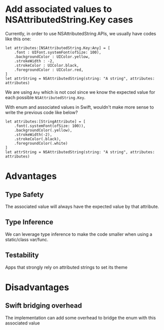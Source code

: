 # Add associated values to NSAttributedString.Key cases

Currently, in order to use NSAttributedString APIs, we usually have codes like this one:

    let attributes:[NSAttributedString.Key:Any] = [
        .font : UIFont.systemFont(ofSize: 100),
    	.backgroundColor : UIColor.yellow,
    	.strokeWidth : -2,
        .strokeColor : UIColor.black,
        .foregroundColor : UIColor.red,
    ]
    let attrString = NSAttributedString(string: "A string", attributes: attributes)

We are using `Any` which is not cool since we know the expected value for each possible `NSAttributedString.Key`.

With enum and associated values in Swift, wouldn't make more sense to write the previous code like below?

    let attributes:[StringAttribute] = [
        .font(.systemFont(ofSize: 100)),
        .backgroundColor(.yellow),
        .strokeWidth(-2),
        .strokeColor(.black),
        .foregroundColor(.white)
    ]
    let attrString = NSAttributedString(string: "A string", attributes: attributes)

# Advantages
## Type Safety
The associated value will always have the expected value by that attribute. 

## Type Inference
We can leverage type inference to make the code smaller when using a static/class var/func.

## Testability
Apps that strongly rely on attributed strings to set its theme 

# Disadvantages
## Swift bridging overhead

The implementation can add some overhead to bridge the enum with this associated value

